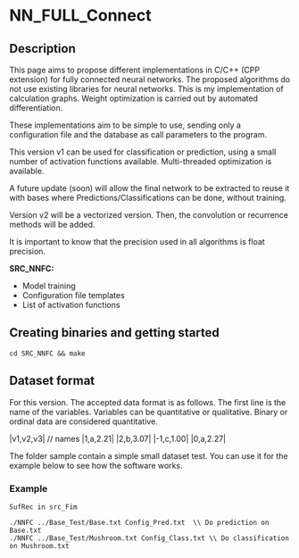 # NN_FULL_Connect

## Description 

This page aims to propose different implementations in C/C++ (CPP extension) for fully connected neural networks.
The proposed algorithms do not use existing libraries for neural networks. This is my implementation of calculation graphs. Weight optimization is carried out by automated differentiation.

These implementations aim to be simple to use, sending only a configuration file and the database as call parameters to the program.

This version v1 can be used for classification or prediction, using a small number of activation functions available.
Multi-threaded optimization is available.

A future update (soon) will allow the final network to be extracted to reuse it with bases where Predictions/Classifications can be done, without training.

Version v2 will be a vectorized version. Then, the convolution or recurrence methods will be added.

It is important to know that the precision used in all algorithms is float precision.



**SRC_NNFC:**
* Model training
* Configuration file templates 
* List of activation functions



## Creating binaries and getting started
```
cd SRC_NNFC && make
```

## Dataset format 

For this version. The accepted data format is as follows. The first line is the name of the variables. Variables can be quantitative or qualitative. Binary or ordinal data are considered quantitative.

|v1,v2,v3| // names
|1,a,2.21|
|2,b,3.07|
|-1,c,1.00|
|0,a,2.27|


The folder sample contain a simple small dataset test. You can use it for the example below to see how the software works.


### Example
```
SufRec in src_Fim

./NNFC ../Base_Test/Base.txt Config_Pred.txt  \\ Do prediction on Base.txt
./NNFC ../Base_Test/Mushroom.txt Config_Class.txt \\ Do classification on Mushroom.txt

```




